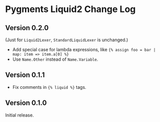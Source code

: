 # Pygments Liquid2 Change Log

## Version 0.2.0

(Just for `Liquid2Lexer`, `StandardLiquidLexer` is unchanged.)

- Add special case for lambda expressions, like `{% assign foo = bar | map: item => item.a[0] %}`
- Use `Name.Other` instead of `Name.Variable`.

## Version 0.1.1

- Fix comments in `{% liquid %}` tags.

## Version 0.1.0

Initial release.

